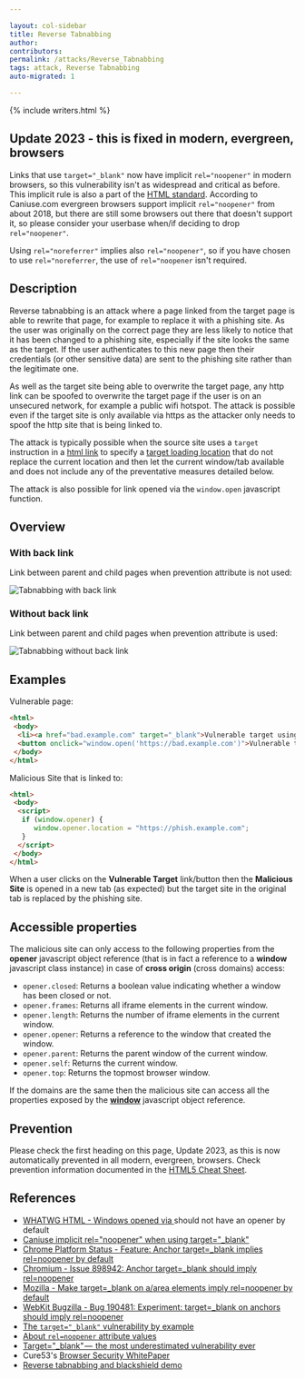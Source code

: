 ```yaml
---

layout: col-sidebar
title: Reverse Tabnabbing
author: 
contributors: 
permalink: /attacks/Reverse_Tabnabbing
tags: attack, Reverse Tabnabbing
auto-migrated: 1

---
```


{% include writers.html %}

## Update 2023 - this is fixed in modern, evergreen, browsers 

Links that use `target="_blank"`  now have implicit `rel="noopener"` in 
modern browsers, so this vulnerability isn't as widespread and critical 
as before. This implicit rule is also a part of the 
[HTML standard](https://github.com/whatwg/html/issues/4078).
According to Caniuse.com evergreen browsers support implicit `rel="noopener"` 
from about 2018, but there are still some browsers out there that doesn't support
it, so please consider your userbase when/if deciding to
drop `rel="noopener"`.

Using `rel="noreferrer"` implies also `rel="noopener"`, so if you have 
chosen to use `rel="noreferrer`, the use of `rel="noopener` isn't required.

## Description

Reverse tabnabbing is an attack where a page linked from the target page
is able to rewrite that page, for example to replace it with a phishing
site. As the user was originally on the correct page they are less
likely to notice that it has been changed to a phishing site, especially
if the site looks the same as the target. If the user authenticates to
this new page then their credentials (or other sensitive data) are sent
to the phishing site rather than the legitimate one.

As well as the target site being able to overwrite the target page, any
http link can be spoofed to overwrite the target page if the user is on
an unsecured network, for example a public wifi hotspot. The attack is
possible even if the target site is only available via https as the
attacker only needs to spoof the http site that is being linked to.

The attack is typically possible when the source site uses a `target`
instruction in a [html link](https://www.scaler.com/topics/html/html-links/) to specify a [target loading
location](https://www.w3schools.com/tags/att_a_target.asp) that do not
replace the current location and then let the current window/tab
available and does not include any of the preventative measures detailed
below.

The attack is also possible for link opened via the `window.open`
javascript function.

## Overview

### With back link

Link between parent and child pages when prevention attribute is not
used:

![Tabnabbing with back link](../assets/images/TABNABBING_OVERVIEW_WITH_LINK.png)

### Without back link

Link between parent and child pages when prevention attribute is used:

![Tabnabbing without back link](../assets/images/TABNABBING_OVERVIEW_WITHOUT_LINK.png)

## Examples

Vulnerable page:

``` html
<html>
 <body>
  <li><a href="bad.example.com" target="_blank">Vulnerable target using html link to open the new page</a></li>
  <button onclick="window.open('https://bad.example.com')">Vulnerable target using javascript to open the new page</button>
 </body>
</html>
```

Malicious Site that is linked to:

``` html
<html>
 <body>
  <script>
   if (window.opener) {
      window.opener.location = "https://phish.example.com";
   }
  </script>
 </body>
</html>
```

When a user clicks on the **Vulnerable Target** link/button then the
**Malicious Site** is opened in a new tab (as expected) but the target
site in the original tab is replaced by the phishing site.

## Accessible properties

The malicious site can only access to the following properties from the
**opener** javascript object reference (that is in fact a reference to a
**window** javascript class instance) in case of **cross origin** (cross
domains) access:

- `opener.closed`: Returns a boolean value indicating whether a window has been closed or not.
- `opener.frames`: Returns all iframe elements in the current window.
- `opener.length`: Returns the number of iframe elements in the current window.
- `opener.opener`: Returns a reference to the window that created the window.
- `opener.parent`: Returns the parent window of the current window.
- `opener.self`: Returns the current window.
- `opener.top`: Returns the topmost browser window.

If the domains are the same then the malicious site can access all the
properties exposed by the
**[window](https://developer.mozilla.org/en-US/docs/Web/API/Window)** javascript
object reference.

## Prevention

Please check the first heading on this page, Update 2023, as this is now automatically prevented in all modern, evergreen, browsers. 
Check prevention information documented in the [HTML5 Cheat Sheet](https://cheatsheetseries.owasp.org/cheatsheets/HTML5_Security_Cheat_Sheet.html#tabnabbing).

## References

- [WHATWG HTML - Windows opened via <a target=_blank> should not have an opener by default](https://github.com/whatwg/html/issues/4078)
- [Caniuse implicit rel="noopener" when using target="_blank"](https://caniuse.com/mdn-html_elements_a_implicit_noopener)
- [Chrome Platform Status - Feature: Anchor target=_blank implies rel=noopener by default](https://chromestatus.com/feature/6140064063029248)
- [Chromium - Issue 898942: Anchor target=_blank should imply rel=noopener](https://bugs.chromium.org/p/chromium/issues/detail?id=898942)
- [Mozilla - Make target=_blank on a/area elements imply rel=noopener by default](https://bugzilla.mozilla.org/show_bug.cgi?id=1522083)
- [WebKit Bugzilla - Bug 190481: Experiment: target=_blank on anchors should imply rel=noopener](https://bugs.webkit.org/show_bug.cgi?id=190481)
- [The `target="_blank"` vulnerability by example](https://dev.to/ben/the-targetblank-vulnerability-by-example)
- [About `rel=noopener` attribute values](https://mathiasbynens.github.io/rel-noopener/)
- [Target="_blank" —  the most underestimated vulnerability ever](https://medium.com/@jitbit/target-blank-the-most-underestimated-vulnerability-ever-96e328301f4c)
- Cure53's [Browser Security WhitePaper](https://github.com/cure53/browser-sec-whitepaper/raw/master/browser-security-whitepaper.pdf)
- [Reverse tabnabbing and blackshield demo](https://danielstjules.github.io/blankshield/)
